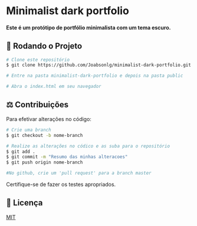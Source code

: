 # Minimalist dark portfolio

#### Este é um protótipo de portfólio minimalista com um tema escuro.

## :rocket: Rodando o Projeto

```bash
# Clone este repositório
$ git clone https://github.com/Joabsonlg/minimalist-dark-portfolio.git

# Entre na pasta minimalist-dark-portfolio e depois na pasta public

# Abra o index.html em seu navegador
```

## ⚖️ Contribuições
Para efetivar alterações no código:
```bash
# Crie uma branch
$ git checkout -b nome-branch

# Realize as alterações no códico e as suba para o repositório
$ git add .
$ git commit -m "Resumo das minhas alteracoes"
$ git push origin nome-branch

#No github, crie um 'pull request' para a branch master
```
Certifique-se de fazer os testes apropriados.

## :key: Licença
[MIT](https://github.com/Joabsonlg/minimalist-dark-portfolio/blob/master/LICENSE)
